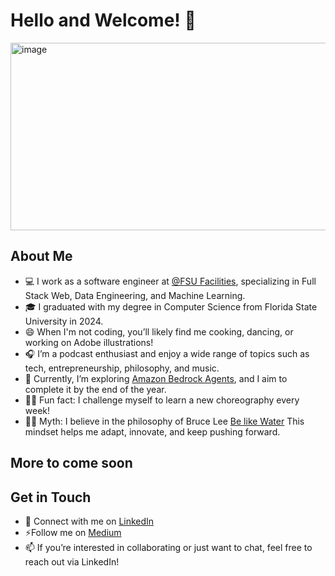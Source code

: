 # Hello and Welcome! 🚀

<img src="https://github.com/user-attachments/assets/4e824639-36aa-4c4e-b6a1-1dd178099e4f" alt="image" width="700" height="300">

## About Me

- 💻 I work as a software engineer at [@FSU Facilities](https://www.linkedin.com/company/fsu-facilities/), specializing in Full Stack Web, Data Engineering, and Machine Learning.
- 🎓 I graduated with my degree in Computer Science from Florida State University in 2024.
- 😄 When I'm not coding, you’ll likely find me cooking, dancing, or working on Adobe illustrations!
- 🎧 I’m a podcast enthusiast and enjoy a wide range of topics such as tech, entrepreneurship, philosophy, and music.
- 🌱 Currently, I’m exploring [Amazon Bedrock Agents](https://catalog.workshops.aws/agents-for-amazon-bedrock/en-US), and I aim to complete it by the end of the year.
- 🕺🏻 Fun fact: I challenge myself to learn a new choreography every week!
- 🙏🏻 Myth: I believe in the philosophy of Bruce Lee [Be like Water](https://www.youtube.com/watch?v=cJMwBwFj5nQ) This mindset helps me adapt, innovate, and keep pushing forward.

## More to come soon

## Get in Touch

- 🔗 Connect with me on [LinkedIn](https://www.linkedin.com/in/kiran-muppana/)
- ⚡Follow me on [Medium](https://medium.com/@kiranmuppana)
- 📫 If you’re interested in collaborating or just want to chat, feel free to reach out via LinkedIn!
